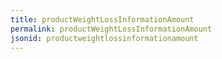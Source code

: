 ```yaml
---
title: productWeightLossInformationAmount
permalink: productWeightLossInformationAmount
jsonid: productweightlossinformationamount
---
```

